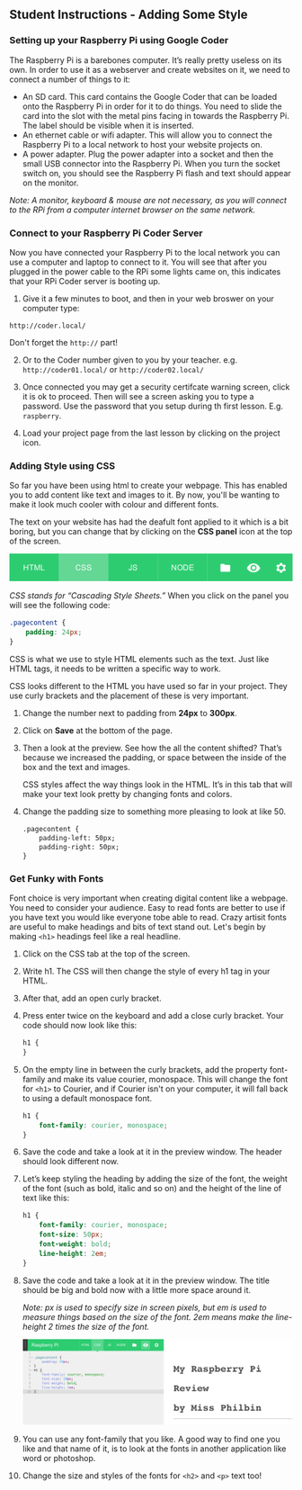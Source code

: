 ## Student Instructions - Adding Some Style

### Setting up your Raspberry Pi using Google Coder

The Raspberry Pi is a barebones computer. It’s really pretty useless on its own. In order to use it as a webserver and create websites on it, we need to connect a number of things to it:

- An SD card. This card contains the Google Coder that can be loaded onto the Raspberry Pi in order for it to do things. You need to slide the card into the slot with the metal pins facing in towards the Raspberry Pi. The label should be visible when it is inserted.
- An ethernet cable or wifi adapter. This will allow you to connect the Raspberry Pi to a local network to host your website projects on.
- A power adapter. Plug the power adapter into a socket and then the small USB connector into the Raspberry Pi. When you turn the socket switch on, you should see the Raspberry Pi flash and text should appear on the monitor.

*Note: A monitor, keyboard & mouse are not necessary, as you will connect to the RPi from a computer internet browser on the same network.*

### Connect to your Raspberry Pi Coder Server

Now you have connected your Raspberry Pi to the local network you can use a computer and laptop to connect to it. You will see that after you plugged in the power cable to the RPi some lights came on, this indicates that your RPi Coder server is booting up. 

1. Give it a few minutes to boot, and then in your web broswer on your computer type:

  ```
  http://coder.local/
  ```
  Don't forget the `http://` part!

2. Or to the Coder number given to you by your teacher. e.g. `http://coder01.local/` or `http://coder02.local/` 

3. Once connected you may get a security certifcate warning screen, click it is ok to proceed.  Then will see a screen asking you to type a password. Use the password that you setup during th first lesson. E.g. `raspberry`.

4. Load your project page from the last lesson by clicking on the project icon.

### Adding Style using CSS

So far you have been using html to create your webpage. This has enabled you to add content like text and images to it. By now, you'll be wanting to make it look much cooler with colour and different fonts.

The text on your website has had the deafult font applied to it which is a bit boring, but you can change that by clicking on the **CSS panel** icon at the top of the screen.

![](CSS-panel.png)

*CSS stands for “Cascading Style Sheets.”* When you click on the panel you will see the following code:

```css
.pagecontent {
    padding: 24px;
}
```

CSS is what we use to style HTML elements such as the text. Just like HTML tags, it needs to be written a specific way to work.

CSS looks different to the HTML you have used so far in your project. They use curly brackets and the placement of these is very important.


1. Change the number next to padding from **24px** to **300px**.

2. Click on **Save** at the bottom of the page.

3. Then a look at the preview. See how the all the content shifted? That’s because we increased the padding, or space between the inside of the box and the text and images.

	CSS styles affect the way things look in the HTML. It’s in this tab that will make your text look pretty by changing fonts and colors.

4. Change the padding size to something more pleasing to look at like 50.

	```
	.pagecontent {
    	padding-left: 50px;
    	padding-right: 50px;
	}
	```

### Get Funky with Fonts

Font choice is very important when creating digital content like a webpage. You need to consider your audience. Easy to read fonts are better to use if you have text you would like everyone tobe able to read. Crazy artisit fonts are useful to make headings and bits of text stand out. Let's begin by making `<h1>` headings feel like a real headline.

1. Click on the CSS tab at the top of the screen.
2. Write h1. The CSS will then change the style of every h1 tag in your HTML. 
3. After that, add an open curly bracket. 
4. Press enter twice on the keyboard and add a close curly bracket. Your code should now look like this:

	```css
	h1 {
	}
	```
	
5. On the empty line in between the curly brackets, add the property font-family and make its value courier, monospace. This will change the font for `<h1>` to Courier, and if Courier isn't on your computer, it will fall back to using a default monospace font.

	```css
	h1 {
    	font-family: courier, monospace;
	}
	```
	
6. Save the code and take a look at it in the preview window. The header should look different now.

7. Let’s keep styling the heading by adding the size of the font, the weight of the font (such as bold, italic and so on) and the height of the line of text like this:

	```css
	h1 {
    	font-family: courier, monospace;
    	font-size: 50px;
    	font-weight: bold;
    	line-height: 2em;
	}
	```
	
8. Save the code and take a look at it in the preview window. The title should be big and bold now with a little more space around it. 

	*Note: px is used to specify size in screen pixels, but em is used to measure things based on the size of the font. 2em means make the line-height 2 times the size of the font.* 
	
	![](fonts.png)
	
9. 	You can use any font-family that you like. A good way to find one you like and that name of it, is to look at the fonts in another application like word or photoshop. 
10. Change the size and styles of the fonts for `<h2>` and `<p>` text too!

	